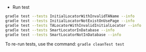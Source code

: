 * Run test

```bash
gradle test --tests InitialLocatorWithInvalidTAName --info
gradle test --tests InitialLocatorNotExistOnUsePage --info
gradle test --tests TALocatorWithInvalidInitialLocator --info
gradle test --tests SmartLocatorInDatabase --info
gradle test --tests SmartLocatorNotInDatabase --info
```

To re-run tests, use the command: `gradle cleanTest test`
